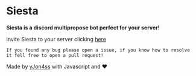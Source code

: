 
# Siesta
**Siesta is a discord multipropose bot perfect for your server!**

Invite Siesta to your server clicking [here](https://discord.com/api/oauth2/authorize?client_id=907747074118926347&permissions=271641686&scope=applications.commands%20bot)

`If you found any bug please open a issue, if you know how to resolve it fell free to open a pull request!`

Made by [yJon4ss](https://github.com/yJon4ss) with Javascript and ❤️

